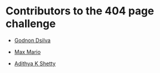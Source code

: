 # Contributors to the 404 page challenge

- [Godnon Dsilva](https://github.com/godnondsilva)

- [Max Mario](https://github.com/Stormshadows)

- [Adithya K Shetty](https://github.com/Adithya-K-Shetty)

